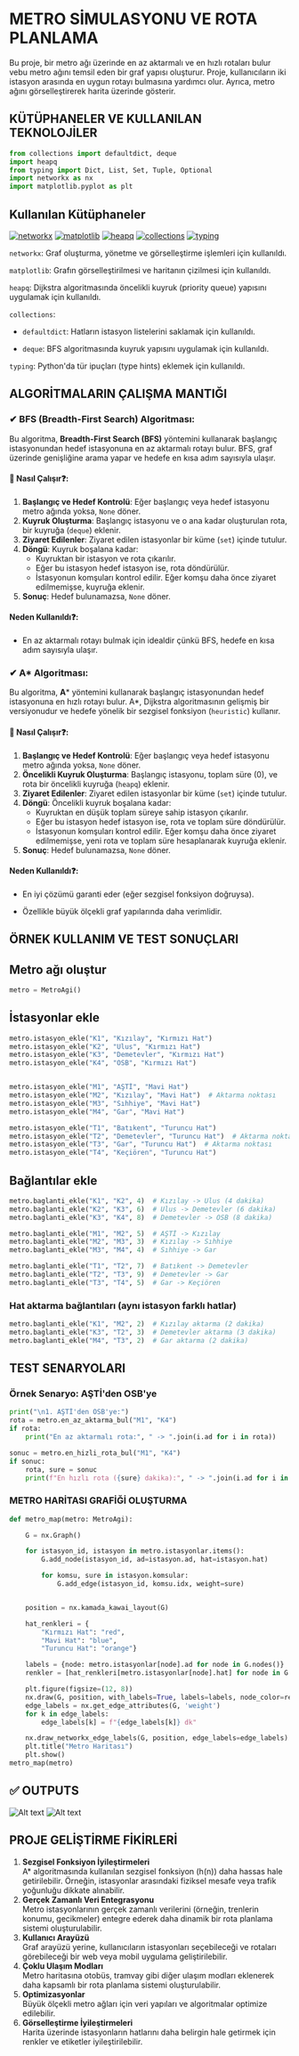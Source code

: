 # METRO SİMULASYONU VE ROTA PLANLAMA

Bu proje, bir metro ağı üzerinde en az aktarmalı ve en hızlı rotaları bulur vebu metro ağını temsil eden bir graf yapısı oluşturur. Proje, kullanıcıların iki istasyon arasında en uygun rotayı bulmasına yardımcı olur. Ayrıca, metro ağını görselleştirerek harita üzerinde gösterir.

## KÜTÜPHANELER VE KULLANILAN TEKNOLOJİLER
```python
from collections import defaultdict, deque
import heapq
from typing import Dict, List, Set, Tuple, Optional
import networkx as nx
import matplotlib.pyplot as plt
```
## Kullanılan Kütüphaneler

[![networkx](https://img.shields.io/badge/networkx-2.6.3-blue)](https://networkx.org/)
[![matplotlib](https://img.shields.io/badge/matplotlib-3.4.3-orange)](https://matplotlib.org/)
[![heapq](https://img.shields.io/badge/heapq-Python%20Standard%20Library-green)](https://docs.python.org/3/library/heapq.html)
[![collections](https://img.shields.io/badge/collections-Python%20Standard%20Library-yellow)](https://docs.python.org/3/library/collections.html)
[![typing](https://img.shields.io/badge/typing-Python%20Standard%20Library-lightgrey)](https://docs.python.org/3/library/typing.html)

`networkx`: Graf oluşturma, yönetme ve görselleştirme işlemleri için kullanıldı.

`matplotlib`: Grafın görselleştirilmesi ve haritanın çizilmesi için kullanıldı.

`heapq`: Dijkstra algoritmasında öncelikli kuyruk (priority queue) yapısını uygulamak için kullanıldı.

`collections`:

  * `defaultdict`: Hatların istasyon listelerini saklamak için kullanıldı.

  * `deque`: BFS algoritmasında kuyruk yapısını uygulamak için kullanıldı.

 `typing`: Python'da tür ipuçları (type hints) eklemek için kullanıldı.
 

## ALGORİTMALARIN ÇALIŞMA MANTIĞI

### ✔ BFS (Breadth-First Search) Algoritması:
Bu algoritma, **Breadth-First Search (BFS)** yöntemini kullanarak başlangıç istasyonundan hedef istasyonuna en az aktarmalı rotayı bulur. BFS, graf üzerinde genişliğine arama yapar ve hedefe en kısa adım sayısıyla ulaşır.

#### 🤔 Nasıl Çalışır❓:
1. **Başlangıç ve Hedef Kontrolü**: Eğer başlangıç veya hedef istasyonu metro ağında yoksa, `None` döner.
2. **Kuyruk Oluşturma**: Başlangıç istasyonu ve o ana kadar oluşturulan rota, bir kuyruğa (`deque`) eklenir.
3. **Ziyaret Edilenler**: Ziyaret edilen istasyonlar bir küme (`set`) içinde tutulur.
4. **Döngü**: Kuyruk boşalana kadar:
   - Kuyruktan bir istasyon ve rota çıkarılır.
   - Eğer bu istasyon hedef istasyon ise, rota döndürülür.
   - İstasyonun komşuları kontrol edilir. Eğer komşu daha önce ziyaret edilmemişse, kuyruğa eklenir.
5. **Sonuç**: Hedef bulunamazsa, `None` döner.

####  Neden Kullanıldı❓:
  * En az aktarmalı rotayı bulmak için idealdir çünkü BFS, hedefe en kısa adım sayısıyla ulaşır.



### ✔ A* Algoritması:
Bu algoritma, **A*** yöntemini kullanarak başlangıç istasyonundan hedef istasyonuna en hızlı rotayı bulur. A*, Dijkstra algoritmasının gelişmiş bir versiyonudur ve hedefe yönelik bir sezgisel fonksiyon (`heuristic`) kullanır.

#### 🤔 Nasıl Çalışır❓: 
1. **Başlangıç ve Hedef Kontrolü**: Eğer başlangıç veya hedef istasyonu metro ağında yoksa, `None` döner.
2. **Öncelikli Kuyruk Oluşturma**: Başlangıç istasyonu, toplam süre (0), ve rota bir öncelikli kuyruğa (`heapq`) eklenir.
3. **Ziyaret Edilenler**: Ziyaret edilen istasyonlar bir küme (`set`) içinde tutulur.
4. **Döngü**: Öncelikli kuyruk boşalana kadar:
   - Kuyruktan en düşük toplam süreye sahip istasyon çıkarılır.
   - Eğer bu istasyon hedef istasyon ise, rota ve toplam süre döndürülür.
   - İstasyonun komşuları kontrol edilir. Eğer komşu daha önce ziyaret edilmemişse, yeni rota ve toplam süre hesaplanarak kuyruğa eklenir.
5. **Sonuç**: Hedef bulunamazsa, `None` döner.

 #### Neden Kullanıldı❓:
  * En iyi çözümü garanti eder (eğer sezgisel fonksiyon doğruysa).
    
  * Özellikle büyük ölçekli graf yapılarında daha verimlidir.



## ÖRNEK KULLANIM VE TEST SONUÇLARI

## Metro ağı oluştur
```python
metro = MetroAgi()
```
## İstasyonlar ekle
```python
metro.istasyon_ekle("K1", "Kızılay", "Kırmızı Hat")
metro.istasyon_ekle("K2", "Ulus", "Kırmızı Hat")
metro.istasyon_ekle("K3", "Demetevler", "Kırmızı Hat")
metro.istasyon_ekle("K4", "OSB", "Kırmızı Hat")


metro.istasyon_ekle("M1", "AŞTİ", "Mavi Hat")
metro.istasyon_ekle("M2", "Kızılay", "Mavi Hat")  # Aktarma noktası
metro.istasyon_ekle("M3", "Sıhhiye", "Mavi Hat")
metro.istasyon_ekle("M4", "Gar", "Mavi Hat")

metro.istasyon_ekle("T1", "Batıkent", "Turuncu Hat")
metro.istasyon_ekle("T2", "Demetevler", "Turuncu Hat")  # Aktarma noktası
metro.istasyon_ekle("T3", "Gar", "Turuncu Hat")  # Aktarma noktası
metro.istasyon_ekle("T4", "Keçiören", "Turuncu Hat")
```
## Bağlantılar ekle
```python
metro.baglanti_ekle("K1", "K2", 4)  # Kızılay -> Ulus (4 dakika)
metro.baglanti_ekle("K2", "K3", 6)  # Ulus -> Demetevler (6 dakika)
metro.baglanti_ekle("K3", "K4", 8)  # Demetevler -> OSB (8 dakika)

metro.baglanti_ekle("M1", "M2", 5)  # AŞTİ -> Kızılay
metro.baglanti_ekle("M2", "M3", 3)  # Kızılay -> Sıhhiye
metro.baglanti_ekle("M3", "M4", 4)  # Sıhhiye -> Gar

metro.baglanti_ekle("T1", "T2", 7)  # Batıkent -> Demetevler
metro.baglanti_ekle("T2", "T3", 9)  # Demetevler -> Gar
metro.baglanti_ekle("T3", "T4", 5)  # Gar -> Keçiören
```
### Hat aktarma bağlantıları (aynı istasyon farklı hatlar)
```python
metro.baglanti_ekle("K1", "M2", 2)  # Kızılay aktarma (2 dakika)
metro.baglanti_ekle("K3", "T2", 3)  # Demetevler aktarma (3 dakika)
metro.baglanti_ekle("M4", "T3", 2)  # Gar aktarma (2 dakika)
```
## TEST SENARYOLARI

### Örnek Senaryo: AŞTİ'den OSB'ye
```python
print("\n1. AŞTİ'den OSB'ye:")
rota = metro.en_az_aktarma_bul("M1", "K4")
if rota:
    print("En az aktarmalı rota:", " -> ".join(i.ad for i in rota))

sonuc = metro.en_hizli_rota_bul("M1", "K4")
if sonuc:
    rota, sure = sonuc
    print(f"En hızlı rota ({sure} dakika):", " -> ".join(i.ad for i in rota))
```
### METRO HARİTASI GRAFİĞİ OLUŞTURMA
```python
def metro_map(metro: MetroAgi):

    G = nx.Graph()

    for istasyon_id, istasyon in metro.istasyonlar.items():
        G.add_node(istasyon_id, ad=istasyon.ad, hat=istasyon.hat)

        for komsu, sure in istasyon.komsular:
            G.add_edge(istasyon_id, komsu.idx, weight=sure)


    position = nx.kamada_kawai_layout(G)

    hat_renkleri = {
        "Kırmızı Hat": "red",
        "Mavi Hat": "blue",
        "Turuncu Hat": "orange"}

    labels = {node: metro.istasyonlar[node].ad for node in G.nodes()}
    renkler = [hat_renkleri[metro.istasyonlar[node].hat] for node in G.nodes()]

    plt.figure(figsize=(12, 8))
    nx.draw(G, position, with_labels=True, labels=labels, node_color=renkler, node_size=600, font_size=8, font_weight='bold', edge_color='gray')
    edge_labels = nx.get_edge_attributes(G, 'weight')
    for k in edge_labels:
        edge_labels[k] = f"{edge_labels[k]} dk"

    nx.draw_networkx_edge_labels(G, position, edge_labels=edge_labels)
    plt.title("Metro Haritası")
    plt.show()
metro_map(metro)
```
## ✅ OUTPUTS
![Alt text](metroMap.png)
![Alt text](metroSimOutput.png)

## PROJE GELİŞTİRME FİKİRLERİ
1. **Sezgisel Fonksiyon İyileştirmeleri** <br>
A* algoritmasında kullanılan sezgisel fonksiyon (h(n)) daha hassas hale getirilebilir. Örneğin, istasyonlar arasındaki fiziksel mesafe veya trafik yoğunluğu dikkate alınabilir.
2. **Gerçek Zamanlı Veri Entegrasyonu** <br>
Metro istasyonlarının gerçek zamanlı verilerini (örneğin, trenlerin konumu, gecikmeler) entegre ederek daha dinamik bir rota planlama sistemi oluşturulabilir.
3. **Kullanıcı Arayüzü** <br> 
Graf arayüzü yerine, kullanıcıların istasyonları seçebileceği ve rotaları görebileceği bir web veya mobil uygulama geliştirilebilir.
4. **Çoklu Ulaşım Modları** <br> 
Metro haritasına otobüs, tramvay gibi diğer ulaşım modları eklenerek daha kapsamlı bir rota planlama sistemi oluşturulabilir.
5. **Optimizasyonlar** <br> 
Büyük ölçekli metro ağları için veri yapıları ve algoritmalar optimize edilebilir.
6. **Görselleştirme İyileştirmeleri** <br> 
Harita üzerinde istasyonların hatlarını daha belirgin hale getirmek için renkler ve etiketler iyileştirilebilir.






